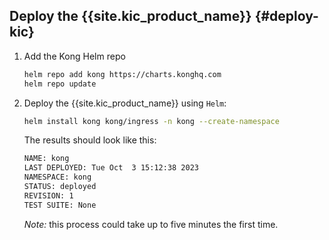 ## Deploy the {{site.kic_product_name}} {#deploy-kic}

1. Add the Kong Helm repo

    ```bash
    helm repo add kong https://charts.konghq.com
    helm repo update
    ```

1. Deploy the {{site.kic_product_name}} using `Helm`:

    ```bash
    helm install kong kong/ingress -n kong --create-namespace
    ```

    The results should look like this:
    
    ```bash
    NAME: kong
    LAST DEPLOYED: Tue Oct  3 15:12:38 2023
    NAMESPACE: kong
    STATUS: deployed
    REVISION: 1
    TEST SUITE: None
    ```
    
    *Note:* this process could take up to five minutes the first time.

